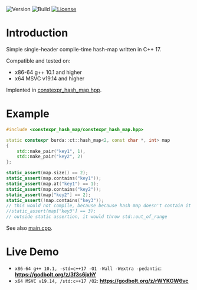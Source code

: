 ![Version](https://img.shields.io/badge/C++17-blue.svg)
![Build](https://www.travis-ci.com/karel-burda/constexpr-hash-map.svg?branch=main)
[![License](https://img.shields.io/badge/license-MIT_License-blue.svg?style=flat)](LICENSE)

# Introduction
Simple single-header compile-time hash-map written in C++ 17.

Compatible and tested on:
* x86-64 g++ 10.1 and higher
* x64 MSVC v19.14 and higher

Implented in [constexpr_hash_map.hpp](include/constexpr_hash_map/constexpr_hash_map.hpp).

# Example
```cpp
#include <constexpr_hash_map/constexpr_hash_map.hpp>

static constexpr burda::ct::hash_map<2, const char *, int> map
{
    std::make_pair("key1", 1),
    std::make_pair("key2", 2)
};

static_assert(map.size() == 2);
static_assert(map.contains("key1"));
static_assert(map.at("key1") == 1);
static_assert(map.contains("key2"));
static_assert(map["key2"] == 2);
static_assert(!map.contains("key3"));
// this would not compile, because because hash map doesn't contain it
//static_assert(map["key3"] == 3);
// outside static assertion, it would throw std::out_of_range
```

See also [main.cpp](main.cpp).

# Live Demo
* ```x86-64 g++ 10.1, -std=c++17 -O1 -Wall -Wextra -pedantic```: **https://godbolt.org/z/3f3s6jxhY**
* ```x64 MSVC v19.14, /std:c++17 /O2```: **https://godbolt.org/z/rWYKGW6vc**
